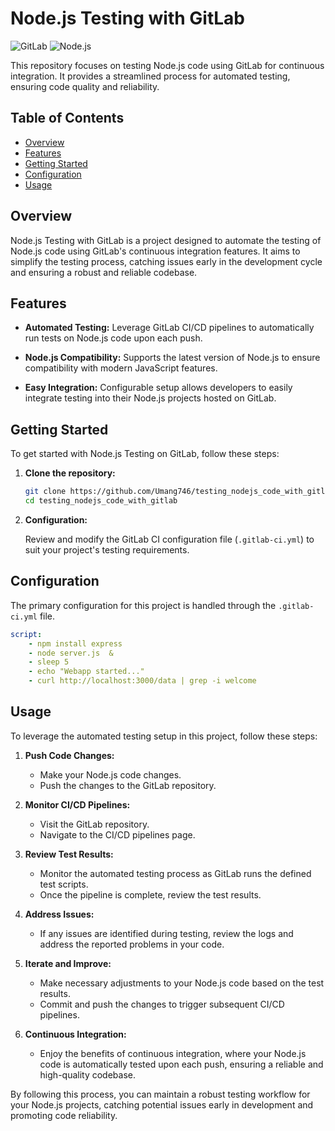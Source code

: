 # Node.js Testing with GitLab

![GitLab](https://img.shields.io/badge/GitLab-Continuous%20Integration-orange?style=for-the-badge&logo=gitlab)
![Node.js](https://img.shields.io/badge/Node.js-Latest-brightgreen?style=for-the-badge&logo=node.js)

This repository focuses on testing Node.js code using GitLab for continuous integration. It provides a streamlined process for automated testing, ensuring code quality and reliability.

## Table of Contents

- [Overview](#overview)
- [Features](#features)
- [Getting Started](#getting-started)
- [Configuration](#configuration)
- [Usage](#usage)

## Overview

Node.js Testing with GitLab is a project designed to automate the testing of Node.js code using GitLab's continuous integration features. It aims to simplify the testing process, catching issues early in the development cycle and ensuring a robust and reliable codebase.

## Features

- **Automated Testing:** Leverage GitLab CI/CD pipelines to automatically run tests on Node.js code upon each push.

- **Node.js Compatibility:** Supports the latest version of Node.js to ensure compatibility with modern JavaScript features.

- **Easy Integration:** Configurable setup allows developers to easily integrate testing into their Node.js projects hosted on GitLab.

## Getting Started

To get started with Node.js Testing on GitLab, follow these steps:

1. **Clone the repository:**

    ```bash
    git clone https://github.com/Umang746/testing_nodejs_code_with_gitlab.git
    cd testing_nodejs_code_with_gitlab
    ```

2. **Configuration:**

    Review and modify the GitLab CI configuration file (`.gitlab-ci.yml`) to suit your project's testing requirements.

## Configuration

The primary configuration for this project is handled through the `.gitlab-ci.yml` file.

```yaml
script: 
    - npm install express
    - node server.js  &
    - sleep 5
    - echo "Webapp started..."
    - curl http://localhost:3000/data | grep -i welcome
```

## Usage

To leverage the automated testing setup in this project, follow these steps:

1. **Push Code Changes:**
   - Make your Node.js code changes.
   - Push the changes to the GitLab repository.

2. **Monitor CI/CD Pipelines:**
   - Visit the GitLab repository.
   - Navigate to the CI/CD pipelines page.

3. **Review Test Results:**
   - Monitor the automated testing process as GitLab runs the defined test scripts.
   - Once the pipeline is complete, review the test results.

4. **Address Issues:**
   - If any issues are identified during testing, review the logs and address the reported problems in your code.

5. **Iterate and Improve:**
   - Make necessary adjustments to your Node.js code based on the test results.
   - Commit and push the changes to trigger subsequent CI/CD pipelines.

6. **Continuous Integration:**
   - Enjoy the benefits of continuous integration, where your Node.js code is automatically tested upon each push, ensuring a reliable and high-quality codebase.

By following this process, you can maintain a robust testing workflow for your Node.js projects, catching potential issues early in development and promoting code reliability.

